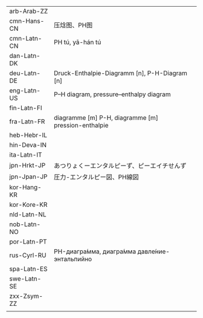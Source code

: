 | | | |
|-|-|-|
| arb-Arab-ZZ |  |  |
| cmn-Hans-CN | 压焓图、PH图 |  |
| cmn-Latn-CN | PH tú, yā-hán tú |  |
| dan-Latn-DK |  |  |
| deu-Latn-DE | Druck-Enthalpie-Diagramm [n], P-H-Diagram [n] |  |
| eng-Latn-US | P–H diagram, pressure–enthalpy diagram |  |
| fin-Latn-FI |  |  |
| fra-Latn-FR | diagramme [m] P-H, diagramme [m] pression-enthalpie |  |
| heb-Hebr-IL |  |  |
| hin-Deva-IN |  |  |
| ita-Latn-IT |  |  |
| jpn-Hrkt-JP | あつりょくーエンタルピーず、ピーエイチせんず |  |
| jpn-Jpan-JP | 圧力-エンタルピー図、PH線図 |  |
| kor-Hang-KR |  |  |
| kor-Kore-KR |  |  |
| nld-Latn-NL |  |  |
| nob-Latn-NO |  |  |
| por-Latn-PT |  |  |
| rus-Cyrl-RU | PH-диагра́мма, диагра́мма давле́ние-энтальпийно |  |
| spa-Latn-ES |  |  |
| swe-Latn-SE |  |  |
| zxx-Zsym-ZZ |  |  |
|  |  |  |